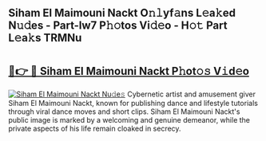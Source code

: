 ## Siham El Maimouni Nackt O𝚗𝚕yf𝚊ns L𝚎a𝚔ed N𝚞𝚍es - Part-lw7 P𝚑𝚘tos Vi𝚍𝚎o - H𝚘𝚝 Part L𝚎a𝚔s TRMNu

# <h2><a href="http://kf46paq.oniu.top/?m=Siham+El+Maimouni+Nackt">🔗👉 🔴 Siham El Maimouni Nackt P𝚑ot𝚘𝚜 V𝚒d𝚎o</a></h2>

[![Siham El Maimouni Nackt Nu𝚍e𝚜](https://i.imgur.com/0qMVB7G.gif)](http://kf46paq.oniu.top/?m=Siham+El+Maimouni+Nackt)
Cybernetic artist and amusement giver Siham El Maimouni Nackt, known for publishing dance and lifestyle tutorials through viral dance moves and short clips. Siham El Maimouni Nackt's public image is marked by a welcoming and genuine demeanor, while the private aspects of his life remain cloaked in secrecy.  
